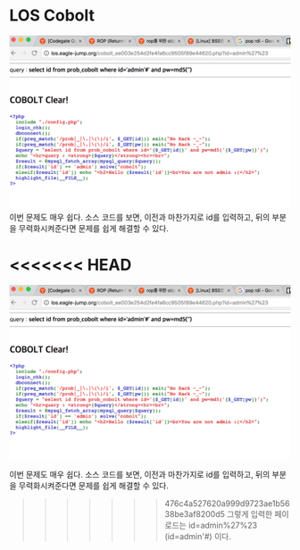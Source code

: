 LOS Cobolt
==========

![cobolt_los](/assets/cobolt_los.png) 이번 문제도 매우 쉽다. 소스 코드를 보면, 이전과 마찬가지로 id를 입력하고, 뒤의 부분을 무력화시켜준다면 문제를 쉽게 해결할 수 있다.

<<<<<<< HEAD
=======

![cobolt_los](https://github.com/heroleggo/heroleggo.github.io/blob/master/assets/images/cobolt_los.png)

이번 문제도 매우 쉽다. 소스 코드를 보면, 이전과 마찬가지로 id를 입력하고, 뒤의 부분을 무력화시켜준다면 문제를 쉽게 해결할 수 있다.

>>>>>>> 476c4a527620a999d9723ae1b5638be3af8200d5
그렇게 입력한 페이로드는 id=admin%27%23 (id=admin'#) 이다.
